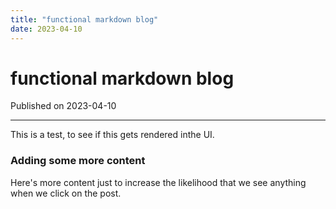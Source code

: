```yaml
---
title: "functional markdown blog"
date: 2023-04-10
---
```


# functional markdown blog

Published on 2023-04-10

---

This is a test, to see if this gets rendered inthe UI.

### Adding some more content

Here's more content just to increase the likelihood that we see anything when we click on the post.
